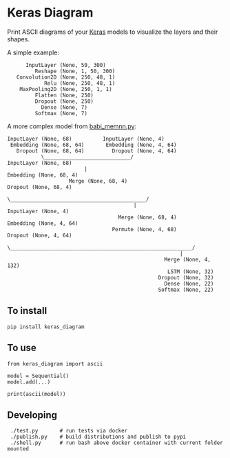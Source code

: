 Keras Diagram
=============

Print ASCII diagrams of your [Keras](https://github.com/fchollet/keras) models to visualize the layers and their shapes.

A simple example:

          InputLayer (None, 50, 300)
             Reshape (None, 1, 50, 300)
       Convolution2D (None, 250, 48, 1)
                Relu (None, 250, 48, 1)
        MaxPooling2D (None, 250, 1, 1)
             Flatten (None, 250)
             Dropout (None, 250)
               Dense (None, 7)
             Softmax (None, 7)

A more complex model from [babi_memnn.py](https://github.com/fchollet/keras/blob/e2fb8b2786817b4014c077c13e99efb551fe35c1/examples/babi_memnn.py):

    InputLayer (None, 68)          InputLayer (None, 4)
     Embedding (None, 68, 64)       Embedding (None, 4, 64)
       Dropout (None, 68, 64)         Dropout (None, 4, 64)
               \____________________________/                     InputLayer (None, 68)
                             |                                     Embedding (None, 68, 4)
                        Merge (None, 68, 4)                          Dropout (None, 68, 4)
                              \____________________________________________/
                                             |                                                   InputLayer (None, 4)
                                        Merge (None, 68, 4)                                       Embedding (None, 4, 64)
                                      Permute (None, 4, 68)                                         Dropout (None, 4, 64)
                                              \___________________________________________________________/
                                                            |
                                                       Merge (None, 4, 132)
                                                        LSTM (None, 32)
                                                     Dropout (None, 32)
                                                       Dense (None, 22)
                                                     Softmax (None, 22)


To install
----------

    pip install keras_diagram


To use
------

    from keras_diagram import ascii

    model = Sequential()
    model.add(...)

    print(ascii(model))


Developing
------

     ./test.py       # run tests via docker
     ./publish.py    # build distributions and publish to pypi
     ./shell.py      # run bash above docker container with current folder mounted
